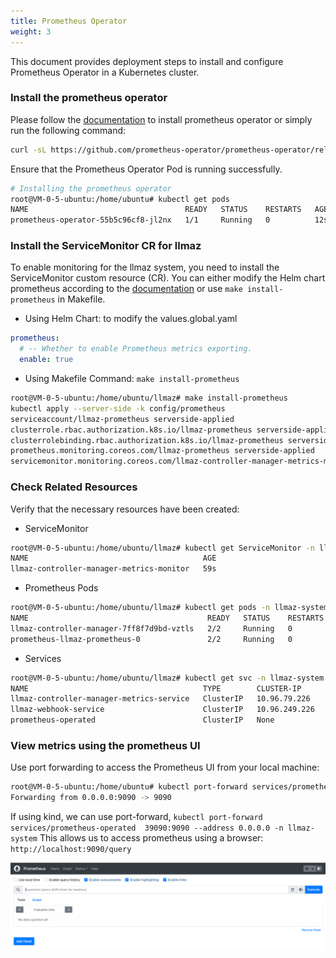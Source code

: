 ```yaml
---
title: Prometheus Operator
weight: 3
---
```


This document provides deployment steps to install and configure Prometheus Operator in a Kubernetes cluster.

### Install the prometheus operator

Please follow the [documentation](https://github.com/prometheus-operator/prometheus-operator/blob/main/Documentation/getting-started/installation.md) to install prometheus operator or simply run the following command:

```bash
curl -sL https://github.com/prometheus-operator/prometheus-operator/releases/download/v0.81.0/bundle.yaml | kubectl delete -f -
```

Ensure that the Prometheus Operator Pod is running successfully.

```bash
# Installing the prometheus operator
root@VM-0-5-ubuntu:/home/ubuntu# kubectl get pods
NAME                                   READY   STATUS    RESTARTS   AGE
prometheus-operator-55b5c96cf8-jl2nx   1/1     Running   0          12s
```

### Install the ServiceMonitor CR for llmaz

To enable monitoring for the llmaz system, you need to install the ServiceMonitor custom resource (CR).
You can either modify the Helm chart prometheus according to the [documentation](https://github.com/InftyAI/llmaz/blob/main/chart/values.global.yaml) or use `make install-prometheus` in Makefile.

- Using Helm Chart: to modify the values.global.yaml
```yaml
prometheus:
  # -- Whether to enable Prometheus metrics exporting.
  enable: true
```
- Using Makefile Command: `make install-prometheus `
```bash
root@VM-0-5-ubuntu:/home/ubuntu/llmaz# make install-prometheus
kubectl apply --server-side -k config/prometheus
serviceaccount/llmaz-prometheus serverside-applied
clusterrole.rbac.authorization.k8s.io/llmaz-prometheus serverside-applied
clusterrolebinding.rbac.authorization.k8s.io/llmaz-prometheus serverside-applied
prometheus.monitoring.coreos.com/llmaz-prometheus serverside-applied
servicemonitor.monitoring.coreos.com/llmaz-controller-manager-metrics-monitor serverside-applied
```

### Check Related Resources

Verify that the necessary resources have been created:

- ServiceMonitor
```bash
root@VM-0-5-ubuntu:/home/ubuntu/llmaz# kubectl get ServiceMonitor -n llmaz-system
NAME                                       AGE
llmaz-controller-manager-metrics-monitor   59s
```
- Prometheus Pods
```bash
root@VM-0-5-ubuntu:/home/ubuntu/llmaz# kubectl get pods -n llmaz-system
NAME                                        READY   STATUS    RESTARTS   AGE
llmaz-controller-manager-7ff8f7d9bd-vztls   2/2     Running   0          28s
prometheus-llmaz-prometheus-0               2/2     Running   0          27s
```
- Services
```bash
root@VM-0-5-ubuntu:/home/ubuntu/llmaz# kubectl get svc -n llmaz-system
NAME                                       TYPE        CLUSTER-IP      EXTERNAL-IP   PORT(S)    AGE
llmaz-controller-manager-metrics-service   ClusterIP   10.96.79.226    <none>        8443/TCP   46s
llmaz-webhook-service                      ClusterIP   10.96.249.226   <none>        443/TCP    46s
prometheus-operated                        ClusterIP   None            <none>        9090/TCP   45s
```

### View metrics using the prometheus UI
Use port forwarding to access the Prometheus UI from your local machine:

```bash
root@VM-0-5-ubuntu:/home/ubuntu# kubectl port-forward services/prometheus-operated 9090:9090 --address 0.0.0.0 -n llmaz-system
Forwarding from 0.0.0.0:9090 -> 9090
```

If using kind, we can use port-forward, `kubectl port-forward services/prometheus-operated  39090:9090 --address 0.0.0.0 -n llmaz-system`
This allows us to access prometheus using a browser: `http://localhost:9090/query`

![prometheus](/images/prometheus.png?raw=true)
